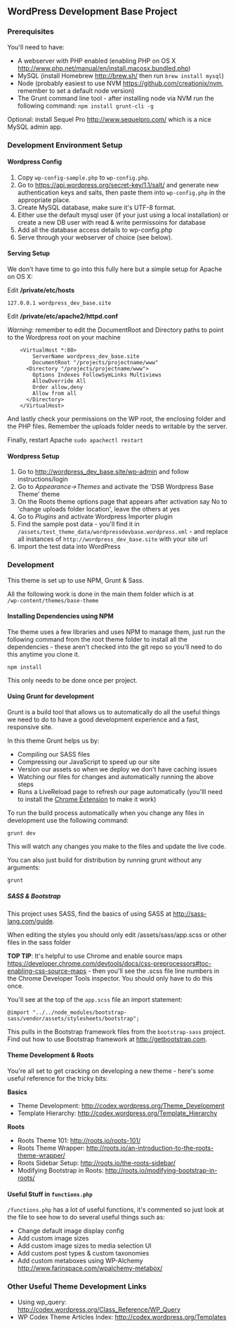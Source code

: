 ## WordPress Development Base Project

### Prerequisites

You'll need to have:

* A webserver with PHP enabled (enabling PHP on OS X <http://www.php.net/manual/en/install.macosx.bundled.php>)
* MySQL (install Homebrew <http://brew.sh/> then run `brew install mysql`)
* Node (probably easiest to use NVM <https://github.com/creationix/nvm>, remember to set a default node version)
* The Grunt command line tool - after installing node via NVM run the following command:
`npm install grunt-cli -g`

Optional: install Sequel Pro <http://www.sequelpro.com/> which is a nice MySQL admin app.

### Development Environment Setup

#### Wordpress Config

1. Copy `wp-config-sample.php` to `wp-config.php`.
1. Go to <https://api.wordpress.org/secret-key/1.1/salt/> and generate new authentication keys and salts, then paste them into `wp-config.php` in the appropriate place.
1. Create MySQL database, make sure it's UTF-8 format.
1. Either use the default mysql user (if your just using a local installation) or create a new DB user with read & write permissoins for database 
1. Add all the database access details to wp-config.php
1. Serve through your webserver of choice (see below).

#### Serving Setup

We don't have time to go into this fully here but a simple setup for Apache on OS X:

Edit __/private/etc/hosts__

    127.0.0.1 wordpress_dev_base.site

Edit __/private/etc/apache2/httpd.conf__

_Warning_: remember to edit the DocumentRoot and Directory paths to point to the Wordpress root on your machine

        <VirtualHost *:80>
            ServerName wordpress_dev_base.site
            DocumentRoot "/projects/projectname/www" 
          <Directory "/projects/projectname/www">
            Options Indexes FollowSymLinks Multiviews
            AllowOverride All
            Order allow,deny
            Allow from all
          </Directory>
        </VirtualHost>

And lastly check your permissions on the WP root, the enclosing folder and the PHP files. Remember the uploads folder needs to writable by the server.

Finally, restart Apache `sudo apachectl restart`

#### Wordpress Setup

1. Go to <http://wordpress_dev_base.site/wp-admin> and follow instructions/login
1. Go to _Appearance->Themes_ and activate the 'DSB Wordpress Base Theme' theme
1. On the Roots theme options page that appears after activation say No to 'change uploads folder location', leave the others at yes
1. Go to _Plugins_ and activate Wordpress Importer plugin
1. Find the sample post data - you'll find it in `/assets/test_theme_data/wordpressdevbase.wordpress.xml` - and replace all instances of `http://wordpress_dev_base.site` with your site url
1. Import the test data into WordPress


### Development

This theme is set up to use NPM, Grunt & Sass.

All the following work is done in the main them folder which is at  
`/wp-content/themes/base-theme`

#### Installing Dependencies using NPM

The theme uses a few libraries and uses NPM to manage them, just run the following command from the root theme folder to install all the dependencies - these aren't checked into the git repo so you'll need to do this anytime you clone it.

    npm install
    
This only needs to be done once per project.

#### Using Grunt for development

Grunt is a build tool that allows us to automatically do all the useful things we need to do to have a good development experience and a fast, responsive site.

In this theme Grunt helps us by:

* Compiling our SASS files
* Compressing our JavaScript to speed up our site
* Version our assets so when we deploy we don't have caching issues
* Watching our files for changes and automatically running the above steps
* Runs a LiveReload page to refresh our page automatically (you'lll need to install the [Chrome Extension](https://chrome.google.com/webstore/detail/livereload/jnihajbhpnppcggbcgedagnkighmdlei?hl=en) to make it work) 

To run the build process automatically when you change any files in development use the following command:

    grunt dev

This will watch any changes you make to the files and update the live code.

You can also just build for distribution by running grunt without any arguments: 

    grunt 


##### SASS & Bootstrap

This project uses SASS, find the basics of using SASS at <http://sass-lang.com/guide>. 

When editing the styles you should only edit /assets/sass/app.scss or other files in the sass folder

__TOP TIP__: It's helpful to use Chrome and enable source maps <https://developer.chrome.com/devtools/docs/css-preprocessors#toc-enabling-css-source-maps> - then you'll see the .scss file line numbers in the Chrome Developer Tools inspector. You should only have to do this once.

You'll see at the top of the `app.scss` file an import statement:

    @import "../../node_modules/bootstrap-sass/vendor/assets/stylesheets/bootstrap";

This pulls in the Bootstrap framework files from the `bootstrap-sass` project. Find out how to use Bootstrap framework at <http://getbootstrap.com>.

#### Theme Development & Roots

You're all set to get cracking on developing a new theme - here's some useful reference for the tricky bits:

__Basics__

* Theme Development: <http://codex.wordpress.org/Theme_Development>
* Template Hierarchy: <http://codex.wordpress.org/Template_Hierarchy>

__Roots__

* Roots Theme 101: <http://roots.io/roots-101/>
* Roots Theme Wrapper: <http://roots.io/an-introduction-to-the-roots-theme-wrapper/>
* Roots Sidebar Setup: <http://roots.io/the-roots-sidebar/>
* Modifying Bootstrap in Roots: <http://roots.io/modifying-bootstrap-in-roots/> 

#### Useful Stuff in `functions.php`

`/functions.php` has a lot of useful functions, it's commented so just look at the file to see how to do several useful things such as:

* Change default image display config
* Add custom image sizes
* Add custom image sizes to media selection UI
* Add custom post types & custom taxonomies
* Add custom metaboxes using WP-Alchemy <http://www.farinspace.com/wpalchemy-metabox/>

### Other Useful Theme Development Links

* Using wp_query: <http://codex.wordpress.org/Class_Reference/WP_Query>
* WP Codex Theme Articles Index: <http://codex.wordpress.org/Templates>
